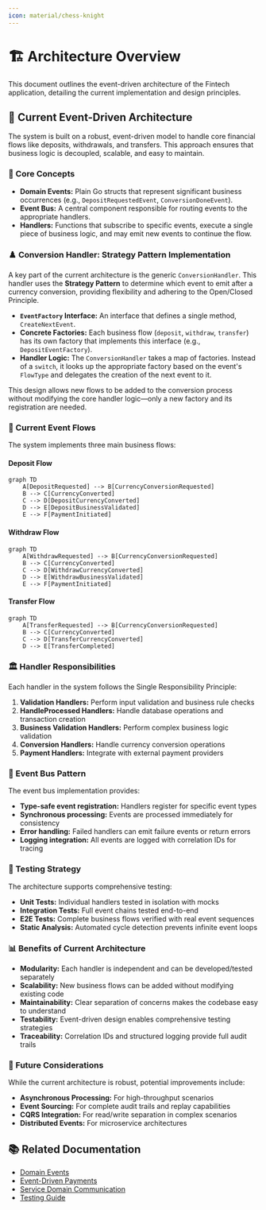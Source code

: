 ```yaml
---
icon: material/chess-knight
---
```

# 🏗️ Architecture Overview

This document outlines the event-driven architecture of the Fintech application, detailing the current implementation and design principles.

## 🧬 Current Event-Driven Architecture

The system is built on a robust, event-driven model to handle core financial flows like deposits, withdrawals, and transfers. This approach ensures that business logic is decoupled, scalable, and easy to maintain.

### 🧩 Core Concepts

- **Domain Events:** Plain Go structs that represent significant business occurrences (e.g., `DepositRequestedEvent`, `ConversionDoneEvent`).
- **Event Bus:** A central component responsible for routing events to the appropriate handlers.
- **Handlers:** Functions that subscribe to specific events, execute a single piece of business logic, and may emit new events to continue the flow.

### ♟️ Conversion Handler: Strategy Pattern Implementation

A key part of the current architecture is the generic `ConversionHandler`. This handler uses the **Strategy Pattern** to determine which event to emit after a currency conversion, providing flexibility and adhering to the Open/Closed Principle.

- **`EventFactory` Interface:** An interface that defines a single method, `CreateNextEvent`.
- **Concrete Factories:** Each business flow (`deposit`, `withdraw`, `transfer`) has its own factory that implements this interface (e.g., `DepositEventFactory`).
- **Handler Logic:** The `ConversionHandler` takes a map of factories. Instead of a `switch`, it looks up the appropriate factory based on the event's `FlowType` and delegates the creation of the next event to it.

This design allows new flows to be added to the conversion process without modifying the core handler logic—only a new factory and its registration are needed.

### 🌊 Current Event Flows

The system implements three main business flows:

#### Deposit Flow

```mermaid
graph TD
    A[DepositRequested] --> B[CurrencyConversionRequested]
    B --> C[CurrencyConverted]
    C --> D[DepositCurrencyConverted]
    D --> E[DepositBusinessValidated]
    E --> F[PaymentInitiated]
```

#### Withdraw Flow

```mermaid
graph TD
    A[WithdrawRequested] --> B[CurrencyConversionRequested]
    B --> C[CurrencyConverted]
    C --> D[WithdrawCurrencyConverted]
    D --> E[WithdrawBusinessValidated]
    E --> F[PaymentInitiated]
```

#### Transfer Flow

```mermaid
graph TD
    A[TransferRequested] --> B[CurrencyConversionRequested]
    B --> C[CurrencyConverted]
    C --> D[TransferCurrencyConverted]
    D --> E[TransferCompleted]
```

### 🏛️ Handler Responsibilities

Each handler in the system follows the Single Responsibility Principle:

1. **Validation Handlers:** Perform input validation and business rule checks
2. **HandleProcessed Handlers:** Handle database operations and transaction creation
3. **Business Validation Handlers:** Perform complex business logic validation
4. **Conversion Handlers:** Handle currency conversion operations
5. **Payment Handlers:** Integrate with external payment providers

### 🔄 Event Bus Pattern

The event bus implementation provides:

- **Type-safe event registration:** Handlers register for specific event types
- **Synchronous processing:** Events are processed immediately for consistency
- **Error handling:** Failed handlers can emit failure events or return errors
- **Logging integration:** All events are logged with correlation IDs for tracing

### 🧪 Testing Strategy

The architecture supports comprehensive testing:

- **Unit Tests:** Individual handlers tested in isolation with mocks
- **Integration Tests:** Full event chains tested end-to-end
- **E2E Tests:** Complete business flows verified with real event sequences
- **Static Analysis:** Automated cycle detection prevents infinite event loops

### 📊 Benefits of Current Architecture

- **Modularity:** Each handler is independent and can be developed/tested separately
- **Scalability:** New business flows can be added without modifying existing code
- **Maintainability:** Clear separation of concerns makes the codebase easy to understand
- **Testability:** Event-driven design enables comprehensive testing strategies
- **Traceability:** Correlation IDs and structured logging provide full audit trails

### 🔮 Future Considerations

While the current architecture is robust, potential improvements include:

- **Asynchronous Processing:** For high-throughput scenarios
- **Event Sourcing:** For complete audit trails and replay capabilities
- **CQRS Integration:** For read/write separation in complex scenarios
- **Distributed Events:** For microservice architectures

## 📚 Related Documentation

- [Domain Events](domain-events.md)
- [Event-Driven Payments](payments/event-driven-payments.md)
- [Service Domain Communication](service-domain-communication.md)
- [Testing Guide](testing.md)
